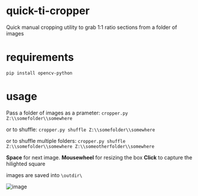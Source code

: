 # quick-ti-cropper
Quick manual cropping utility to grab 1:1 ratio sections from a folder of images

# requirements

`pip install opencv-python`

# usage

Pass a folder of images as a prameter:
`cropper.py Z:\\somefolder\\somewhere`

or to shuffle:
`cropper.py shuffle Z:\\somefolder\\somewhere`

or to shuffle multiple folders:
`cropper.py shuffle Z:\\somefolder\\somewhere Z:\\someotherfolder\\somewhere`

**Space** for next image.
**Mousewheel** for resizing the box
**Click** to capture the hilighted square

images are saved into `\outdir\`

![image](https://user-images.githubusercontent.com/35278260/195849586-7ada7249-275f-4dd6-9069-5518bfab46ac.png)
